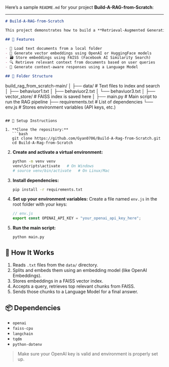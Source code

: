 Here’s a sample `README.md` for your project **Build-A-RAG-from-Scratch**:

---

```markdown
# Build-A-RAG-from-Scratch

This project demonstrates how to build a **Retrieval-Augmented Generation (RAG)** pipeline from scratch using Python. It walks through the process of loading documents, generating embeddings, storing them, and querying them to provide intelligent responses using LLMs.

## 🚀 Features

- 📄 Load text documents from a local folder
- 🧠 Generate vector embeddings using OpenAI or HuggingFace models
- 🗃️ Store embeddings using FAISS (Facebook AI Similarity Search)
- 🔍 Retrieve relevant context from documents based on user queries
- 🧾 Generate context-aware responses using a Language Model

## 📁 Folder Structure

```

build\_rag\_from\_scratch-main/
│
├── data/                    # Text files to index and search
│   ├── behaviuor1.txt
│   ├── behaviuor2.txt
│   └── behaviuor3.txt
│
├── vector\_store/           # FAISS index is saved here
│
├── main.py                 # Main script to run the RAG pipeline
├── requirements.txt        # List of dependencies
└── env.js                  # Stores environment variables (API keys, etc.)

````

## 🔧 Setup Instructions

1. **Clone the repository:**
   ```bash
   git clone https://github.com/Gyan0706/Build-A-Rag-from-Scratch.git
   cd Build-A-Rag-from-Scratch
````

2. **Create and activate a virtual environment:**

   ```bash
   python -m venv venv
   venv\Scripts\activate   # On Windows
   # source venv/bin/activate   # On Linux/Mac
   ```

3. **Install dependencies:**

   ```bash
   pip install -r requirements.txt
   ```

4. **Set up your environment variables:**
   Create a file named `env.js` in the root folder with your keys:

   ```js
   // env.js
   export const OPENAI_API_KEY = "your_openai_api_key_here";
   ```

5. **Run the main script:**

   ```bash
   python main.py
   ```

## 🧠 How It Works

1. Reads `.txt` files from the `data/` directory.
2. Splits and embeds them using an embedding model (like OpenAI Embeddings).
3. Stores embeddings in a FAISS vector index.
4. Accepts a query, retrieves top relevant chunks from FAISS.
5. Sends those chunks to a Language Model for a final answer.

## 📦 Dependencies

* `openai`
* `faiss-cpu`
* `langchain`
* `tqdm`
* `python-dotenv`

> Make sure your OpenAI key is valid and environment is properly set up.


